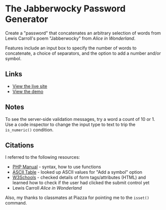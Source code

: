 # The Jabberwocky Password Generator

Create a "password" that concatenates an arbitrary selection of words from Lewis Carroll's poem "Jabberwocky" from _Alice in Wonderland_.

Features include an input box to specify the number of words to concatenate, a choice of separators, and the option to add a number and/or symbol.

## Links

* [View the live site](http://p2.josquinia.org)
* [View the demo](http://www.screencast.com/t/YzmipTqyD)

## Notes

To see the server-side validation messages, try a word a count of 10 or 1. Use a code inspector to change the input type to text to trip the `is_numeric()` condition.

## Citations

I referred to the following resources:

* [PHP Manual](http://php.net/manual/en/) - syntax, how to use functions
* [ASCII Table](http://www.asciitable.com/) - looked up ASCII values for "Add a symbol" option
* [W3Schools](http://www.w3schools.org/) - checked details of form tags/attributes (HTML) and learned how to check if the user had clicked the submit control yet
* Lewis Carroll _Alice in Wonderland_

Also, my thanks to classmates at Piazza for pointing me to the `isset()` command.

